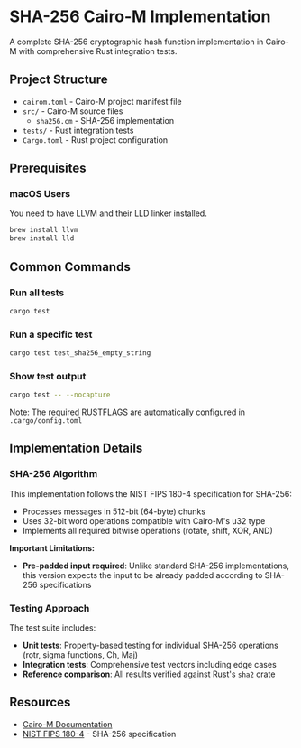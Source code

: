 # SHA-256 Cairo-M Implementation

A complete SHA-256 cryptographic hash function implementation in Cairo-M with
comprehensive Rust integration tests.

## Project Structure

- `cairom.toml` - Cairo-M project manifest file
- `src/` - Cairo-M source files
  - `sha256.cm` - SHA-256 implementation
- `tests/` - Rust integration tests
- `Cargo.toml` - Rust project configuration

## Prerequisites

### macOS Users

You need to have LLVM and their LLD linker installed.

```bash
brew install llvm
brew install lld
```

## Common Commands

### Run all tests

```bash
cargo test
```

### Run a specific test

```bash
cargo test test_sha256_empty_string
```

### Show test output

```bash
cargo test -- --nocapture
```

Note: The required RUSTFLAGS are automatically configured in
`.cargo/config.toml`

## Implementation Details

### SHA-256 Algorithm

This implementation follows the NIST FIPS 180-4 specification for SHA-256:

- Processes messages in 512-bit (64-byte) chunks
- Uses 32-bit word operations compatible with Cairo-M's u32 type
- Implements all required bitwise operations (rotate, shift, XOR, AND)

**Important Limitations:**

- **Pre-padded input required**: Unlike standard SHA-256 implementations, this
  version expects the input to be already padded according to SHA-256
  specifications

### Testing Approach

The test suite includes:

- **Unit tests**: Property-based testing for individual SHA-256 operations
  (rotr, sigma functions, Ch, Maj)
- **Integration tests**: Comprehensive test vectors including edge cases
- **Reference comparison**: All results verified against Rust's `sha2` crate

## Resources

- [Cairo-M Documentation](https://github.com/kkrt-labs/cairo-m)
- [NIST FIPS 180-4](https://nvlpubs.nist.gov/nistpubs/FIPS/NIST.FIPS.180-4.pdf) -
  SHA-256 specification
